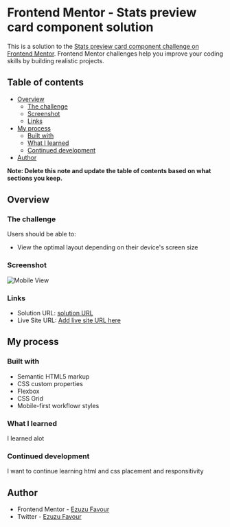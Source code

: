 # Frontend Mentor - Stats preview card component solution

This is a solution to the [Stats preview card component challenge on Frontend Mentor](https://www.frontendmentor.io/challenges/stats-preview-card-component-8JqbgoU62). Frontend Mentor challenges help you improve your coding skills by building realistic projects. 

## Table of contents

- [Overview](#overview)
  - [The challenge](#the-challenge)
  - [Screenshot](#screenshot)
  - [Links](#links)
- [My process](#my-process)
  - [Built with](#built-with)
  - [What I learned](#what-i-learned)
  - [Continued development](#continued-development)
- [Author](#author)

**Note: Delete this note and update the table of contents based on what sections you keep.**

## Overview

### The challenge

Users should be able to:

- View the optimal layout depending on their device's screen size

### Screenshot

![Mobile View](/images/Screenshot.jpg)

### Links

- Solution URL: [solution URL](https://github.com/FavourEzuzu/frontendmentor/tree/main/stats-preview-card-component-main)
- Live Site URL: [Add live site URL here](https://your-live-site-url.com)

## My process

### Built with

- Semantic HTML5 markup
- CSS custom properties
- Flexbox
- CSS Grid
- Mobile-first workflowr styles



### What I learned
I learned alot 

### Continued development
I want to continue learning html and css placement and responsitivity


## Author

- Frontend Mentor - [Ezuzu Favour](https://www.frontendmentor.io/profile/FavourEzuzu)
- Twitter - [Ezuzu Favour](https://twitter.com/favour__boy)
